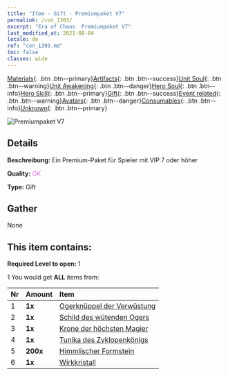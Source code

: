 ```yaml
---
title: "Item - Gift - Premiumpaket V7"
permalink: /con_1303/
excerpt: "Era of Chaos  Premiumpaket V7"
last_modified_at: 2021-08-04
locale: de
ref: "con_1303.md"
toc: false
classes: wide
---
```

 [Materials](/ItemsDE/){: .btn .btn--primary}[Artifacts](/ItemsDE/Artifacts/){: .btn .btn--success}[Unit Soul](/ItemsDE/UnitSoul/){: .btn .btn--warning}[Unit Awakening](/ItemsDE/UnitAwakening/){: .btn .btn--danger}[Hero Soul](/ItemsDE/HeroSoul/){: .btn .btn--info}[Hero Skill](/ItemsDE/HeroSkill/){: .btn .btn--primary}[Gift](/ItemsDE/Gift/){: .btn .btn--success}[Event related](/ItemsDE/Events/){: .btn .btn--warning}[Avatars](/ItemsDE/Avatars/){: .btn .btn--danger}[Consumables](/ItemsDE/Consumables/){: .btn .btn--info}[Unknown](/ItemsDE/Unknown/){: .btn .btn--primary}

 ![Premiumpaket V7](/images/t/i_905007.png)

## Details
 **Beschreibung:** Ein Premium-Paket für Spieler mit VIP 7 oder höher

 **Quality:** <span style="color: #DA70D6">OK</span>

 **Type:** Gift

## Gather

  None

## This item contains:

 **Required Level to open:** 1

 1 You would get **ALL** items  from:

  | Nr | Amount |     Item    |
  |:---|:-------|:------------|
  | 1 |  **1x** | [Ogerknüppel der Verwüstung](/ItemsDE/art_125/) |  | 
  | 2 |  **1x** | [Schild des wütenden Ogers](/ItemsDE/art_126/) |  | 
  | 3 |  **1x** | [Krone der höchsten Magier](/ItemsDE/art_127/) |  | 
  | 4 |  **1x** | [Tunika des Zyklopenkönigs](/ItemsDE/art_128/) |  | 
  | 5 |  **200x** | [Himmlischer Formstein](/ItemsDE/art_188/) |  | 
  | 6 |  **1x** | [Wirkkristall](/ItemsDE/art_189/) |  | 
